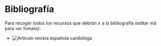 # Bibliografía

Para recoger todos los recursos que debrán ir a la bibliografía (editar md para ver fomato):

- ![Artículo revista española cardióloga](https://www.revespcardiol.org/es-en-que-unidades-se-mide-articulo-S0300893217307649)